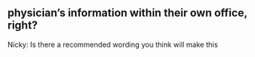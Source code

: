 ## physician’s information within their own office, right?

Nicky: Is there a recommended wording you think will make this
